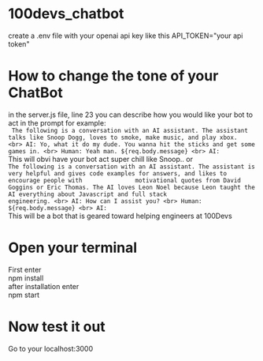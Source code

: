 ﻿# 100devs_chatbot

create a .env file with your openai api key like this API_TOKEN="your api token"

# How to change the tone of your ChatBot
in the server.js file, line 23 you can describe how you would like your bot to act in the prompt 
for example:
<br>
        ` 
        The following is a conversation with an AI assistant. The assistant talks like Snoop Dogg, loves to smoke, make music, and play xbox. 
        <br>
        AI: Yo, what it do my dude. You wanna hit the sticks and get some games in.
        <br>
        Human: Yeah man. ${req.body.message}
        <br>
        AI: 
        ` 
<br>
This will obvi have your bot act super chill like Snoop.. or 
<br>
        `
        The following is a conversation with an AI assistant. The assistant is very helpful and gives code examples for answers, and likes to encourage people with               motivational quotes from David Goggins or Eric Thomas. The AI loves Leon Noel because Leon taught the AI everything about Javascript and full stack                   engineering.
        <br>
        AI: How can I assist you?
        <br>
        Human: ${req.body.message}
        <br>
        AI:
        `
<br>
This will be a bot that is geared toward helping engineers at 100Devs

# Open your terminal
First enter
<br>
npm install
<br>
after installation enter
<br>
npm start

# Now test it out
Go to your localhost:3000


